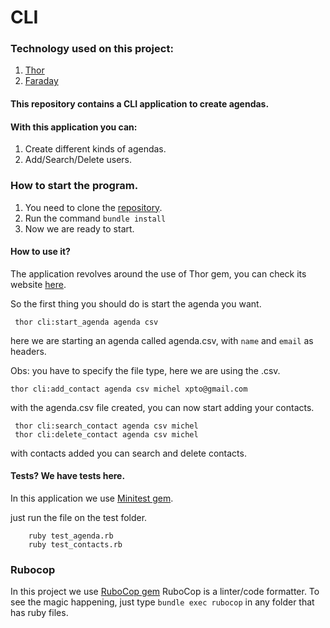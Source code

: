 # CLI

### Technology used on this project:
1. [Thor](http://whatisthor.com/)
1. [Faraday](https://github.com/lostisland/faraday)

#### This repository contains a CLI application to create agendas.

#### With this application you can:

1. Create different kinds of agendas.
1. Add/Search/Delete users.

### How to start the program.

1. You need to clone the [repository](https://github.com/michelbernils/cli-scheduler.git).
1. Run the command ```bundle install```
1. Now we are ready to start.

#### How to use it?

The application revolves around the use of Thor gem, you can check its website [here](http://whatisthor.com/). 

So the first thing you should do is start the agenda you want. 

````
 thor cli:start_agenda agenda csv
````

here we are starting an agenda called agenda.csv, with `name` and `email` as headers.

Obs: you have to specify the file type, here we are using the .csv.

```
thor cli:add_contact agenda csv michel xpto@gmail.com
```

with the agenda.csv file created, you can now start adding your contacts.

````
 thor cli:search_contact agenda csv michel
 thor cli:delete_contact agenda csv michel
````

with contacts added you can search and delete contacts.


#### Tests? We have tests here.

In this application we use [Minitest gem](https://github.com/seattlerb/minitest). 

just run the file on the test folder. 

```
    ruby test_agenda.rb 
    ruby test_contacts.rb
```

### Rubocop

In this project we use [RuboCop gem](https://github.com/rubocop/rubocop) 
RuboCop is a linter/code formatter. To see the magic happening, just type `bundle exec rubocop` in any folder that has ruby files.













